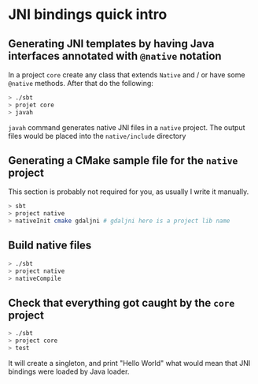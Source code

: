 # JNI bindings quick intro

## Generating JNI templates by having Java interfaces annotated with `@native` notation

In a project `core` create any class that extends `Native` and / or have some
`@native` methods. After that do the following:

```bash
> ./sbt
> projet core
> javah
```

`javah` command generates native JNI files in a `native` project.
The output files would be placed into the `native/include` directory

## Generating a CMake sample file for the `native` project

This section is probably not required for you, as usually I write it manually.

```bash
> sbt
> project native
> nativeInit cmake gdaljni # gdaljni here is a project lib name
```

## Build native files

```bash
> ./sbt
> project native
> nativeCompile
```

## Check that everything got caught by the `core` project

```bash
> ./sbt
> project core
> test
```

It will create a singleton, and print "Hello World" what would mean that 
JNI bindings were loaded by Java loader.
